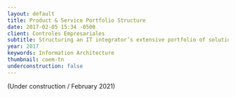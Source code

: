 ```yaml
---
layout: default
title: Product & Service Portfolio Structure
date: 2017-02-05 15:34 -0500
client: Controles Empresariales
subtitle: Structuring an IT integrator’s extensive portfolio of solutions for better communication.
year: 2017
keywords: Information Architecture
thumbnail: coem-tn
underconstruction: false
---
```

(Under construction / February 2021)
